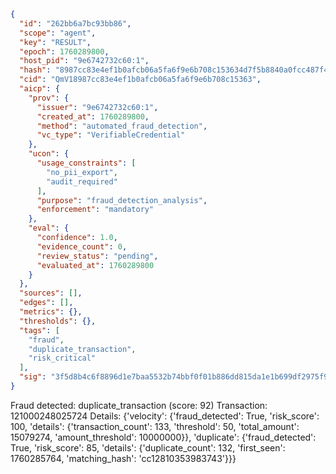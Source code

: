 ```json
{
  "id": "262bb6a7bc93bb86",
  "scope": "agent",
  "key": "RESULT",
  "epoch": 1760289800,
  "host_pid": "9e6742732c60:1",
  "hash": "8987cc83e4ef1b0afcb06a5fa6f9e6b708c153634d7f5b8840a0fcc487f4a599",
  "cid": "QmV18987cc83e4ef1b0afcb06a5fa6f9e6b708c15363",
  "aicp": {
    "prov": {
      "issuer": "9e6742732c60:1",
      "created_at": 1760289800,
      "method": "automated_fraud_detection",
      "vc_type": "VerifiableCredential"
    },
    "ucon": {
      "usage_constraints": [
        "no_pii_export",
        "audit_required"
      ],
      "purpose": "fraud_detection_analysis",
      "enforcement": "mandatory"
    },
    "eval": {
      "confidence": 1.0,
      "evidence_count": 0,
      "review_status": "pending",
      "evaluated_at": 1760289800
    }
  },
  "sources": [],
  "edges": [],
  "metrics": {},
  "thresholds": {},
  "tags": [
    "fraud",
    "duplicate_transaction",
    "risk_critical"
  ],
  "sig": "3f5d8b4c6f8896d1e7baa5532b74bbf0f01b886dd815da1e1b699df2975f92a6"
}
```

Fraud detected: duplicate_transaction (score: 92)
Transaction: 121000248025724
Details: {'velocity': {'fraud_detected': True, 'risk_score': 100, 'details': {'transaction_count': 133, 'threshold': 50, 'total_amount': 15079274, 'amount_threshold': 10000000}}, 'duplicate': {'fraud_detected': True, 'risk_score': 85, 'details': {'duplicate_count': 132, 'first_seen': 1760285764, 'matching_hash': 'cc12810353983743'}}}